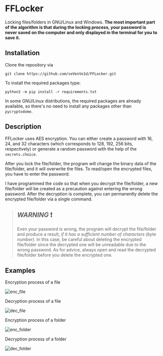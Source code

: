 # FFLocker

Locking files/folders in GNU/Linux and Windows. **The most important part of the algorithm is that during the locking process, your password is never saved on the computer and only displayed in the terminal for you to save it.**

## Installation

Clone the repository via

    git clone https://github.com/seVenVo1d/FFLocker.git

To install the required packages type:

    python3 -m pip install -r requirements.txt

In some GNU/Linux distributions, the required packages are already available, so there's no need to install any packages other than `pycryptodome`.

## Description

FFLocker uses AES encryption. You can either create a password with 16, 24, and 32 characters (which corresponds to 128, 192, 256 bits, respectively) or generate a random password with the help of the `secrets.choice`.

After you lock the file/folder, the program will change the binary data of the file/folder, and it will overwrite the files. To read/open the encrypted files, you have to enter the password.

I have programmed the code so that when you decrypt the file/folder, a new file/folder will be created as a precaution against entering the wrong password. After the decryption is complete, you can permanently delete the encrypted file/folder via a single command.

> *WARNING* :exclamation:
> -
> Even your password is wrong, the program will decrypt the file/folder and produce a result, *if it has a sufficient number of characters (byte number)*. In this case, be careful about deleting the encrypted file/folder since the decrypted one will be unreadable due to the wrong password. As for advice, always open and read the decrypted file/folder before you delete the encrypted one.

## Examples

Encryption process of a file

![enc_file](https://user-images.githubusercontent.com/45866787/193124480-0827db5a-3dc0-4e33-9c86-0972662f139b.png)

Decryption process of a file

![dec_file](https://user-images.githubusercontent.com/45866787/193124625-71160d5a-9f89-4f9f-a842-dadcc89399e5.png)

Encryption process of a folder

![enc_folder](https://user-images.githubusercontent.com/45866787/193124673-ce1f931a-848b-4d11-8a4f-945b917c839b.png)

Decryption process of a folder

![dec_folder](https://user-images.githubusercontent.com/45866787/193124688-11459f63-5d6d-45d5-88fb-aa732c9ea8c4.png)
